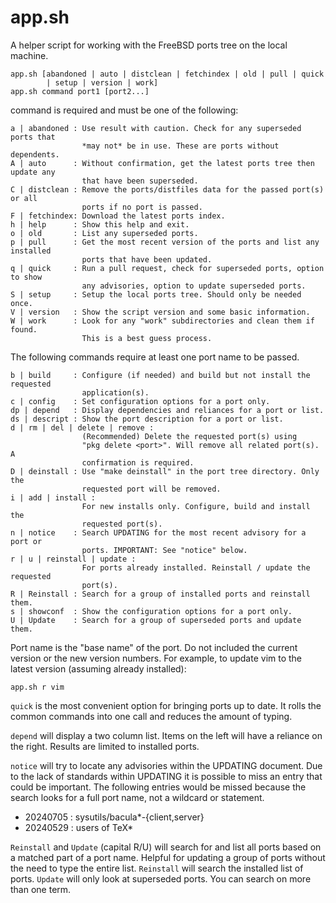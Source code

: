 # app.sh

A helper script for working with the FreeBSD ports tree on the local machine.

	app.sh [abandoned | auto | distclean | fetchindex | old | pull | quick 
            | setup | version | work]
	app.sh command port1 [port2...]

command is required and must be one of the following:

    a | abandoned : Use result with caution. Check for any superseded ports that 
                    *may not* be in use. These are ports without dependents.
    A | auto      : Without confirmation, get the latest ports tree then update any
                    that have been superseded.
    C | distclean : Remove the ports/distfiles data for the passed port(s) or all
                    ports if no port is passed.
    F | fetchindex: Download the latest ports index.
    h | help      : Show this help and exit.
    o | old       : List any superseded ports.
    p | pull      : Get the most recent version of the ports and list any installed
                    ports that have been updated.
    q | quick     : Run a pull request, check for superseded ports, option to show
                    any advisories, option to update superseded ports.
    S | setup     : Setup the local ports tree. Should only be needed once.
    V | version   : Show the script version and some basic information.
    W | work      : Look for any "work" subdirectories and clean them if found.
                    This is a best guess process.

The following commands require at least one port name to be passed.

    b | build     : Configure (if needed) and build but not install the requested
                    application(s).
    c | config    : Set configuration options for a port only.
    dp | depend   : Display dependencies and reliances for a port or list.
    ds | descript : Show the port description for a port or list.
    d | rm | del | delete | remove :
                    (Recommended) Delete the requested port(s) using
                    "pkg delete <port>". Will remove all related port(s). A
                    confirmation is required.
    D | deinstall : Use "make deinstall" in the port tree directory. Only the
                    requested port will be removed.
    i | add | install :
                    For new installs only. Configure, build and install the
                    requested port(s).
    n | notice    : Search UPDATING for the most recent advisory for a port or
                    ports. IMPORTANT: See "notice" below.
    r | u | reinstall | update :
                    For ports already installed. Reinstall / update the requested 
                    port(s).
    R | Reinstall : Search for a group of installed ports and reinstall them.
    s | showconf  : Show the configuration options for a port only.
    U | Update    : Search for a group of superseded ports and update them.

Port name is the "base name" of the port. Do not included the current version
or the new version numbers. For example, to update vim to the latest version 
(assuming already installed):

    app.sh r vim

`quick` is the most convenient option for bringing ports up to date. It rolls
the common commands into one call and reduces the amount of typing.

`depend` will display a two column list. Items on the left will have a reliance
on the right. Results are limited to installed ports.

`notice` will try to locate any advisories within the UPDATING document. Due
to the lack of standards within UPDATING it is possible to miss an entry that
could be important. The following entries would be missed because the search
looks for a full port name, not a wildcard or statement.
 - 20240705 : sysutils/bacula\*-{client,server}
 - 20240529 : users of TeX\*

`Reinstall` and `Update` (capital R/U) will search for and list all ports based
on a matched part of a port name. Helpful for updating a group of ports without
the need to type the entire list. `Reinstall` will search the installed list of
ports. `Update` will only look at superseded ports. You can search on more than
one term.


